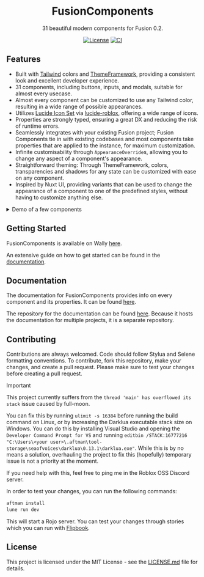<div align="center">

# FusionComponents

31 beautiful modern components for Fusion 0.2.

[![License](https://img.shields.io/github/license/virtualbutfake/fusion-components?style=flat)](https://github.com/virtualbutfake/fusion-components/blob/master/LICENSE.md)
[![CI](https://github.com/virtualbutfake/fusion-components/actions/workflows/ci.yaml/badge.svg)](https://github.com/virtualbutfake/fusion-components/actions)

</div>

## Features

- Built with [Tailwind](https://github.com/virtualbutfake/tailwind) colors and [ThemeFramework](https://github.com/virtualbutfake/theme-framework), providing a consistent look and excellent developer experience.
- 31 components, including buttons, inputs, and modals, suitable for almost every usecase.
- Almost every component can be customized to use any Tailwind color, resulting in a wide range of possible appearances.
- Utilizes [Lucide Icon Set](https://lucide.dev) via [lucide-roblox](https://github.com/virtualbutfake/lucide-roblox), offering a wide range of icons.
- Properties are strongly typed, ensuring a great DX and reducing the risk of runtime errors.
- Seamlessly integrates with your existing Fusion project; Fusion Components tie in with existing codebases and most components take properties that are applied to the instance, for maximum customization.
- Infinite customisability through `AppearanceOverride`s, allowing you to change any aspect of a component's appearance.
- Straightforward theming: Through ThemeFramework, colors, transparencies and shadows for any state can be customized with ease on any component.
- Inspired by Nuxt UI, providing variants that can be used to change the appearance of a component to one of the predefined styles, without having to customize anything else.

<details>
<summary>Demo of a few components</summary>

### [Alert](https://docs.tijne.net/fusioncomponents/components/alert)

![Alert](public/alert_showcase.png)

### [Button](https://docs.tijne.net/fusioncomponents/components/button)

![Button](public/button_showcase.png)

### [Badge](https://docs.tijne.net/fusioncomponents/components/badge)

![Badge](public/badge_showcase.png)

### [Checkbox](https://docs.tijne.net/fusioncomponents/components/checkbox)

![Checkbox](public/checkbox_showcase.png)

### [Progress Bar](https://docs.tijne.net/fusioncomponents/components/progressbar)

![Progress Bar](public/progressbar_showcase.mp4)

### [Slider](https://docs.tijne.net/fusioncomponents/components/slider)

![Slider](public/slider_showcase.mp4)

</details>

## Getting Started

FusionComponents is available on Wally [here](https://wally.run/package/virtualbutfake/fusion-components).

An extensive guide on how to get started can be found in the [documentation](https://docs.tijne.net/fusioncomponents/getting-started).

## Documentation

The documentation for FusionComponents provides info on every component and its properties. It can be found [here](https://docs.tijne.net/fusioncomponents).

The repository for the documentation can be found [here](https://github.com/virtualbutfake/fusion-components-docs). Because it hosts the documentation for multiple projects, it is a separate repository.

## Contributing

Contributions are always welcomed. Code should follow Stylua and Selene formatting conventions. To contribute, fork this repository, make your changes, and create a pull request. Please make sure to test your changes before creating a pull request.

> [!IMPORTANT]  
> This project currently suffers from the `thread 'main' has overflowed its stack` issue caused by full-moon.
>
> You can fix this by running `ulimit -s 16384` before running the build command on Linux, or by increasing the Darklua executable stack size on Windows. You can do this by installing Visual Studio and opening the `Developer Command Prompt for VS` and running `editbin /STACK:16777216 "C:\Users\<your user>\.aftman\tool-storage\seaofvoices\darklua\0.13.1\darklua.exe"`. While this is by no means a solution, overhauling the project to fix this (hopefully) temporary issue is not a priority at the moment.
>
> If you need help with this, feel free to ping me in the Roblox OSS Discord server.

In order to test your changes, you can run the following commands:

```bash
aftman install
lune run dev
```

This will start a Rojo server. You can test your changes through stories which you can run with [Flipbook](https://github.com/flipbook-labs/flipbook).

## License

This project is licensed under the MIT License - see the [LICENSE.md](https://github.com/virtualbutfake/fusion-components/blob/main/LICENSE.md) file for details.
